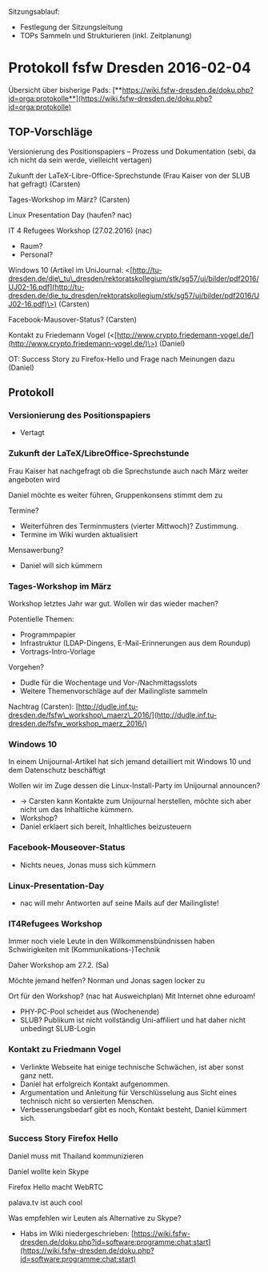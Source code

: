 Sitzungsablauf:  

-   Festlegung der Sitzungsleitung
-   TOPs Sammeln und Strukturieren (inkl. Zeitplanung)

  

Protokoll fsfw Dresden 2016-02-04
=================================

Übersicht über bisherige Pads:
[**https://wiki.fsfw-dresden.de/doku.php?id=orga:protokolle**](https://wiki.fsfw-dresden.de/doku.php?id=orga:protokolle)  

TOP-Vorschläge
--------------

Versionierung des Positionspapiers – Prozess und Dokumentation (sebi, da
ich nicht da sein werde, vielleicht vertagen)

Zukunft der LaTeX-Libre-Office-Sprechstunde (Frau Kaiser von der SLUB
hat gefragt) (Carsten)

Tages-Workshop im März? (Carsten)

Linux Presentation Day (haufen? nac)

IT 4 Refugees Workshop (27.02.2016) (nac)

-   Raum?
-   Personal?

Windows 10 (Artikel im UniJournal:
<[http://tu-dresden.de/die\_tu\_dresden/rektoratskollegium/stk/sg57/uj/bilder/pdf2016/UJ02-16.pdf](http://tu-dresden.de/die_tu_dresden/rektoratskollegium/stk/sg57/uj/bilder/pdf2016/UJ02-16.pdf)\>)
(Carsten)

Facebook-Mausover-Status? (Carsten)

Kontakt zu Friedemann Vogel
(<[http://www.crypto.friedemann-vogel.de/](http://www.crypto.friedemann-vogel.de/)\>)
(Daniel)

OT: Success Story zu Firefox-Hello und Frage nach Meinungen dazu
(Daniel)

  

Protokoll
---------

  

### Versionierung des Positionspapiers

-   Vertagt

  

### Zukunft der LaTeX/LibreOffice-Sprechstunde

Frau Kaiser hat nachgefragt ob die Sprechstunde auch nach März weiter
angeboten wird

Daniel möchte es weiter führen, Gruppenkonsens stimmt dem zu

Termine?

-   Weiterführen des Terminmusters (vierter Mittwoch)? Zustimmung.
-   Termine im Wiki wurden aktualisiert

Mensawerbung?

-   Daniel will sich kümmern

  

### Tages-Workshop im März

Workshop letztes Jahr war gut. Wollen wir das wieder machen?

Potentielle Themen:

-   Programmpapier
-   Infrastruktur (LDAP-Dingens, E-Mail-Erinnerungen aus dem Roundup)
-   Vortrags-Intro-Vorlage

Vorgehen?

-   Dudle für die Wochentage und Vor-/Nachmittagsslots
-   Weitere Themenvorschläge auf der Mailingliste sammeln

Nachtrag (Carsten):
[http://dudle.inf.tu-dresden.de/fsfw\_workshop\_maerz\_2016/](http://dudle.inf.tu-dresden.de/fsfw_workshop_maerz_2016/)

  

### Windows 10

In einem Unijournal-Artikel hat sich jemand detailliert mit Windows 10
und dem Datenschutz beschäftigt

Wollen wir im Zuge dessen die Linux-Install-Party im Unijournal
announcen?

-   → Carsten kann Kontakte zum Unijournal herstellen, möchte sich aber
    nicht um das Inhaltliche kümmern.
-   Workshop?
-   Daniel erklaert sich bereit, Inhaltliches beizusteuern

  

### Facebook-Mouseover-Status

-   Nichts neues, Jonas muss sich kümmern

  

### Linux-Presentation-Day

-   nac will mehr Antworten auf seine Mails auf der Mailingliste!

  

### IT4Refugees Workshop

Immer noch viele Leute in den Willkommensbündnissen haben Schwirigkeiten
mit (Kommunikations-)Technik

Daher Workshop am 27.2. (Sa)

Möchte jemand helfen? Norman und Jonas sagen locker zu

Ort für den Workshop? (nac hat Ausweichplan) Mit Internet ohne eduroam!

-   PHY-PC-Pool scheidet aus (Wochenende)
-   SLUB? Publikum ist nicht vollständig Uni-affiliert und hat daher
    nicht unbedingt SLUB-Login

  

### Kontakt zu Friedmann Vogel

-   Verlinkte Webseite hat einige technische Schwächen, ist aber sonst
    ganz nett.
-   Daniel hat erfolgreich Kontakt aufgenommen.
-   Argumentation und Anleitung für Verschlüsselung aus Sicht eines
    technisch nicht so versierten Menschen.
-   Verbesserungsbedarf gibt es noch, Kontakt besteht, Daniel kümmert
    sich.

  

### Success Story Firefox Hello

Daniel muss mit Thailand kommunizieren

Daniel wollte kein Skype

Firefox Hello macht WebRTC

palava.tv ist auch cool

Was empfehlen wir Leuten als Alternative zu Skype?

-   Habs im Wiki niedergeschrieben:
    [https://wiki.fsfw-dresden.de/doku.php?id=software:programme:chat:start](https://wiki.fsfw-dresden.de/doku.php?id=software:programme:chat:start)

